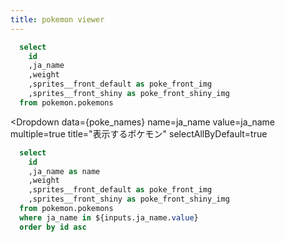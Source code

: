 ```yaml
---
title: pokemon viewer
---
```



```sql poke_names 
  select
    id
    ,ja_name
    ,weight
    ,sprites__front_default as poke_front_img
    ,sprites__front_shiny as poke_front_shiny_img
  from pokemon.pokemons
```

<Dropdown
  data={poke_names}
  name=ja_name
  value=ja_name
  multiple=true
  title="表示するポケモン"
  selectAllByDefault=true
>
</Dropdown>

<!-- Selected: {inputs.ja_name.value} -->

```sql pokes
  select
    id
    ,ja_name as name
    ,weight
    ,sprites__front_default as poke_front_img
    ,sprites__front_shiny as poke_front_shiny_img
  from pokemon.pokemons
  where ja_name in ${inputs.ja_name.value}
  order by id asc
```

<DataTable data={pokes} search=true>
  	<Column id=id />
  	<Column id=poke_front_img title="image" contentType=image width=60px align=center />
  	<Column id=poke_front_shiny_img title="イロチ" contentType=image width=60px align=center />
  	<Column id=name />
  	<Column id=weight />
</DataTable>

